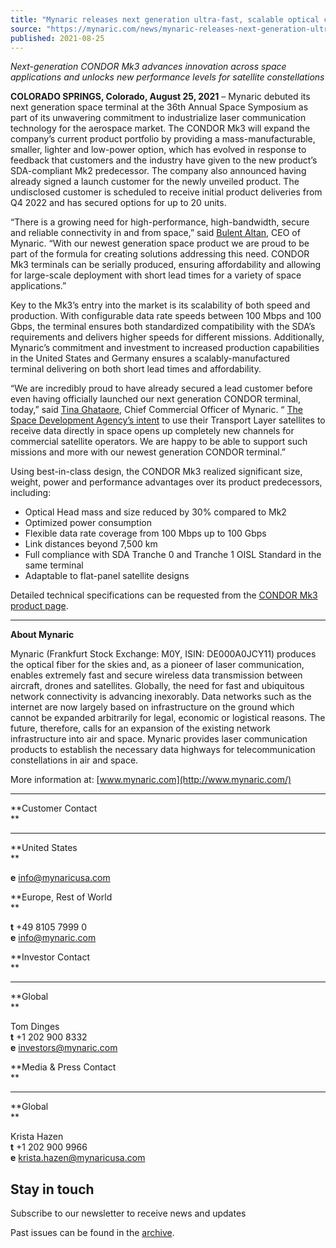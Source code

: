 ```yaml
---
title: "Mynaric releases next generation ultra-fast, scalable optical communications terminal for satellite applications"
source: "https://mynaric.com/news/mynaric-releases-next-generation-ultra-fast-scalable-optical-communications-terminal-for-satellite-applications/"
published: 2021-08-25
---
```

*Next-generation CONDOR Mk3 advances innovation across space applications and unlocks new performance levels for satellite constellations*

**COLORADO SPRINGS, Colorado, August 25, 2021** – Mynaric debuted its next generation space terminal at the 36th Annual Space Symposium as part of its unwavering commitment to industrialize laser communication technology for the aerospace market. The CONDOR Mk3 will expand the company’s current product portfolio by providing a mass-manufacturable, smaller, lighter and low-power option, which has evolved in response to feedback that customers and the industry have given to the new product’s SDA-compliant Mk2 predecessor. The company also announced having already signed a launch customer for the newly unveiled product. The undisclosed customer is scheduled to receive initial product deliveries from Q4 2022 and has secured options for up to 20 units.

“There is a growing need for high-performance, high-bandwidth, secure and reliable connectivity in and from space,” said [Bulent Altan](https://mynaric.com/company/management/), CEO of Mynaric. “With our newest generation space product we are proud to be part of the formula for creating solutions addressing this need. CONDOR Mk3 terminals can be serially produced, ensuring affordability and allowing for large-scale deployment with short lead times for a variety of space applications.”

Key to the Mk3’s entry into the market is its scalability of both speed and production. With configurable data rate speeds between 100 Mbps and 100 Gbps, the terminal ensures both standardized compatibility with the SDA’s requirements and delivers higher speeds for different missions. Additionally, Mynaric’s commitment and investment to increased production capabilities in the United States and Germany ensures a scalably-manufactured terminal delivering on both short lead times and affordability.

“We are incredibly proud to have already secured a lead customer before even having officially launched our next generation CONDOR terminal, today,” said [Tina Ghataore](https://mynaric.com/news/mynaric-appoints-aerospace-and-communications-industry-veteran-tina-ghataore-to-lead-mynaric-usa/), Chief Commercial Officer of Mynaric. “ [The](https://spacenews.com/dod-space-agency-to-create-marketplace-for-commercial-satellite-data/) [Space Development Agency’s intent](https://spacenews.com/dod-space-agency-to-create-marketplace-for-commercial-satellite-data/) to use their Transport Layer satellites to receive data directly in space opens up completely new channels for commercial satellite operators. We are happy to be able to support such missions and more with our newest generation CONDOR terminal.”

Using best-in-class design, the CONDOR Mk3 realized significant size, weight, power and performance advantages over its product predecessors, including:

- Optical Head mass and size reduced by 30% compared to Mk2
- Optimized power consumption
- Flexible data rate coverage from 100 Mbps up to 100 Gbps
- Link distances beyond 7,500 km
- Full compliance with SDA Tranche 0 and Tranche 1 OISL Standard in the same terminal
- Adaptable to flat-panel satellite designs

Detailed technical specifications can be requested from the [CONDOR Mk3 product page](https://mynaric.com/products/space/condor-mk3/).

---

**About Mynaric**

Mynaric (Frankfurt Stock Exchange: M0Y, ISIN: DE000A0JCY11) produces the optical fiber for the skies and, as a pioneer of laser communication, enables extremely fast and secure wireless data transmission between aircraft, drones and satellites. Globally, the need for fast and ubiquitous network connectivity is advancing inexorably. Data networks such as the internet are now largely based on infrastructure on the ground which cannot be expanded arbitrarily for legal, economic or logistical reasons. The future, therefore, calls for an expansion of the existing network infrastructure into air and space. Mynaric provides laser communication products to establish the necessary data highways for telecommunication constellations in air and space.

More information at: [www.mynaric.com](http://www.mynaric.com/)

---

**Customer Contact  
**

---

**United States  
**

**e** [info@mynaricusa.com](https://mynaric.com/news/mynaric-releases-next-generation-ultra-fast-scalable-optical-communications-terminal-for-satellite-applications/)

**Europe, Rest of World  
**

**t** +49 8105 7999 0  
**e** [info@mynaric.com](https://mynaric.com/news/mynaric-releases-next-generation-ultra-fast-scalable-optical-communications-terminal-for-satellite-applications/)

**Investor Contact  
**

---

**Global  
**

Tom Dinges  
**t** +1 202 900 8332  
**e** [investors@mynaric.com](https://mynaric.com/news/mynaric-releases-next-generation-ultra-fast-scalable-optical-communications-terminal-for-satellite-applications/)

**Media & Press Contact  
**

---

**Global  
**

Krista Hazen  
**t** +1 202 900 9966  
**e** [krista.hazen@mynaricusa.com](https://mynaric.com/news/mynaric-releases-next-generation-ultra-fast-scalable-optical-communications-terminal-for-satellite-applications/)

## Stay in touch

Subscribe to our newsletter to receive news and updates

Past issues can be found in the [archive](https://us17.campaign-archive.com/home/?u=7b919ac48d490499a79acff9f&id=aaebe0d6df).